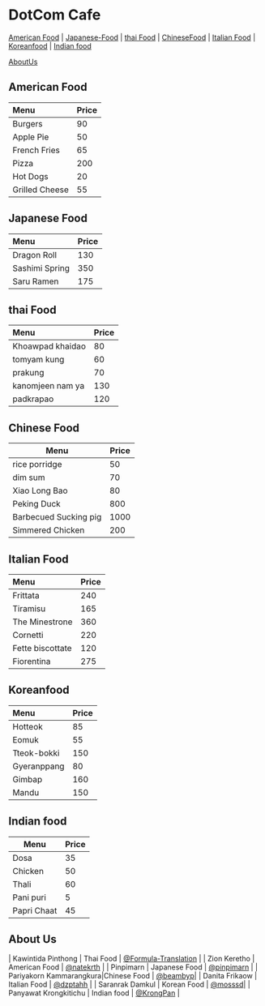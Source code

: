 # DotCom Cafe

[American Food](#American-Food) | [Japanese-Food](#Japanese-Food) | [thai Food](#thai-Food) |  [ChineseFood](#Chinese-Food) | [Italian Food](#Italian-Food) | [Koreanfood](#Koreanfood) | [Indian food](#Indian-food)

[AboutUs](#About-us)

## American Food

| Menu                     | Price    |
|:-------------------------|----------|
| Burgers                  | 90       |
| Apple Pie                | 50       |
| French Fries             | 65       |
| Pizza                    | 200      |
| Hot Dogs                 | 20       |
| Grilled Cheese           | 55       |

## Japanese Food

| Menu           | Price |
|:----------------|-------|
| Dragon Roll    | 130   |
| Sashimi Spring | 350   |
| Saru Ramen     | 175   |

## thai Food

| Menu                     | Price    |
|:-------------------------|----------|
| Khoawpad khaidao         | 80       |
| tomyam kung              | 60       |
| prakung                  | 70       |
| kanomjeen nam ya         | 130      |
| padkrapao                | 120      |

## Chinese Food

| Menu | Price |
|------|-------|
| rice porridge | 50 |
| dim sum | 70 |
| Xiao Long Bao | 80 |
| Peking Duck | 800 |
| Barbecued Sucking pig | 1000 |
| Simmered Chicken | 200 |

## Italian Food

| Menu             | Price |
|:-----------------|-------|
| Frittata         | 240   |
| Tiramisu         | 165   |
| The Minestrone   | 360   |
| Cornetti         | 220   |
| Fette biscottate | 120   |
| Fiorentina       | 275   |

## Koreanfood

| Menu            | Price |
|:----------------|----------|
| Hotteok         | 85   |
| Eomuk           | 55    |
| Tteok-bokki     | 150   |
| Gyeranppang     | 80    |
| Gimbap          | 160   |
| Mandu           | 150   |

## Indian food

| Menu | Price|
| ---- | ---- |
| Dosa | 35 |
| Chicken | 50 |
| Thali | 60 |
| Pani puri | 5 |
| Papri Chaat | 45 |

## About Us

| Kawintida Pinthong | Thai Food | [@Formula-Translation](https://github.com/Formula-Translation) |
| Zion Keretho | American Food | [@natekrth](https://github.com/natekrth) |
| Pinpimarn | Japanese Food | [@pinpimarn](https://github.com/pinpimarn) |
| Pariyakorn Kammarangkura|Chinese Food | [@beambyp](https://github.com/beambyp)|
| Danita Frikaow | Italian Food | [@dzptahh](https://github.com/dzptahh) |
| Saranrak Damkul | Korean Food | [@mosssd](https://github.com/mosssd)|
| Panyawat Krongkitichu | Indian food | [@KrongPan](https://github.com/KrongPan) |